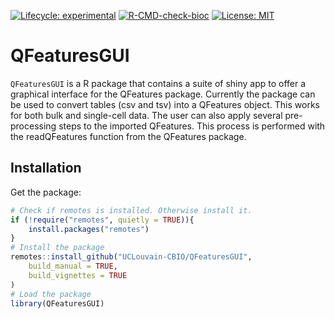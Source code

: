 <!-- badges: start -->
[![Lifecycle: experimental](https://img.shields.io/badge/lifecycle-experimental-orange.svg)](https://lifecycle.r-lib.org/articles/stages.html#experimental)
[![R-CMD-check-bioc](https://github.com/UCLouvain-CBIO/QFeaturesGUI/workflows/R-CMD-check-bioc/badge.svg)](https://github.com/UCLouvain-CBIO/QFeaturesGUI/actions/workflows/check-bioc.yml)
[![License: MIT](https://img.shields.io/badge/License-MIT-yellow.svg)](https://opensource.org/licenses/MIT)
<!-- badges: end -->

# QFeaturesGUI

`QFeaturesGUI` is a R package that contains a suite of shiny app to offer a graphical interface for the QFeatures package.
Currently the package can be used to convert tables (csv and tsv) into a QFeatures object.
This works for both bulk and single-cell data.
The user can also apply several pre-processing steps to the imported QFeatures.
This process is performed with the readQFeatures function from the QFeatures package.

## Installation

Get the package:

```r
# Check if remotes is installed. Otherwise install it.
if (!require("remotes", quietly = TRUE)){
    install.packages("remotes")
}
# Install the package
remotes::install_github("UCLouvain-CBIO/QFeaturesGUI",
    build_manual = TRUE,
    build_vignettes = TRUE
)
# Load the package
library(QFeaturesGUI)
```
